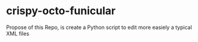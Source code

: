 # crispy-octo-funicular
Propose of this Repo, is create a Python script to edit more easiely a typical XML files
